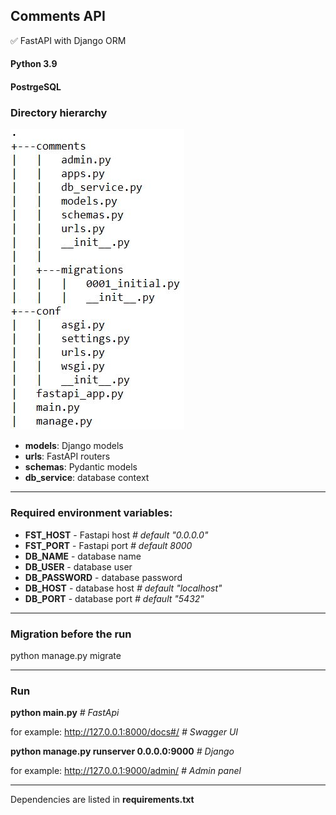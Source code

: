 ## Comments API

:white_check_mark: FastAPI with Django ORM

#### Python 3.9

#### PostrgeSQL

### Directory hierarchy

![img.png](img.png)

* **models**: Django models
* **urls**: FastAPI routers
* **schemas**: Pydantic models
* **db_service**: database context

____

### Required environment variables:

* **FST_HOST** - Fastapi host _# default "0.0.0.0"_
* **FST_PORT** - Fastapi port _# default 8000_
* **DB_NAME** - database name
* **DB_USER** - database user
* **DB_PASSWORD** - database password
* **DB_HOST** - database host _# default "localhost"_
* **DB_PORT** - database port _# default "5432"_

_____

### Migration before the run

python manage.py migrate
_____

### Run

**python main.py** _# FastApi_

for example: http://127.0.0.1:8000/docs#/ _# Swagger UI_

**python manage.py runserver 0.0.0.0:9000** _# Django_

for example: http://127.0.0.1:9000/admin/ _# Admin panel_
_____

Dependencies are listed in **requirements.txt**

